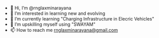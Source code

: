 - 👋 Hi, I’m @rnglaxminarayana
- 👀 I’m interested in learning new and evolving
- 🌱 I’m currently learning "Charging Infrastructure in Elecric Vehicles"
- 💞️ I’m upskilling myself using "SWAYAM" 
- 📫 How to reach me rnglaxminarayana@gmail.com


<!---
rnglaxminarayana/rnglaxminarayana is a ✨ special ✨ repository because its `README.md` (this file) appears on your GitHub profile.
You can click the Preview link to take a look at your changes.
--->

